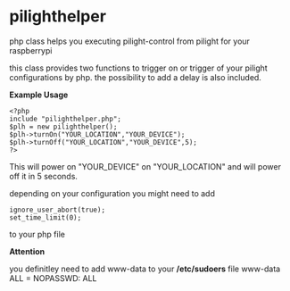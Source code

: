 pilighthelper
=============

php class helps you executing pilight-control from pilight for your raspberrypi


this class provides two functions to trigger on 
or trigger of your pilight configurations by php.
the possibility to add a delay is also included.

**Example Usage**

	<?php
	include "pilighthelper.php";
	$plh = new pilighthelper();
	$plh->turnOn("YOUR_LOCATION","YOUR_DEVICE");
	$plh->turnOff("YOUR_LOCATION","YOUR_DEVICE",5);
	?>

This will power on "YOUR_DEVICE"  on "YOUR_LOCATION"
and will power off it in 5 seconds.

depending on your configuration you might need to add

	ignore_user_abort(true);
	set_time_limit(0);

to your php file

**Attention**

you definitley need to add www-data to your **/etc/sudoers** file
    www-data ALL = NOPASSWD: ALL
